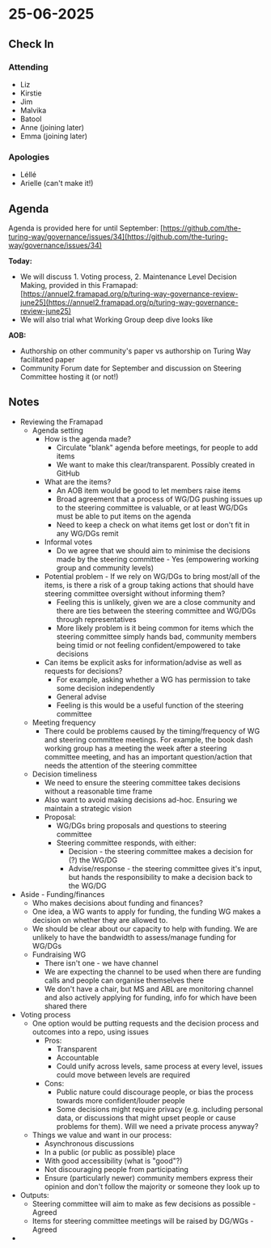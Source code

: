 # 25-06-2025

## Check In

### Attending

* Liz
* Kirstie
* Jim
* Malvika
* Batool
* Anne (joining later)
* Emma (joining later)

### Apologies

* Léllé
* Arielle (can't make it!)

## Agenda

Agenda is provided here for until September: [https://github.com/the-turing-way/governance/issues/34](https://github.com/the-turing-way/governance/issues/34)

**Today:**

* We will discuss 1. Voting process, 2. Maintenance Level Decision Making, provided in this Framapad: [https://annuel2.framapad.org/p/turing-way-governance-review-june25](https://annuel2.framapad.org/p/turing-way-governance-review-june25)
* We will also trial what Working Group deep dive looks like

**AOB:**

- Authorship on other community's paper vs authorship on Turing Way facilitated paper
- Community Forum date for September and discussion on Steering Committee hosting it (or not!)

## Notes

* Reviewing the Framapad
    * Agenda setting
        * How is the agenda made?
            * Circulate "blank" agenda before meetings, for people to add items
            * We want to make this clear/transparent. Possibly created in GitHub
        * What are the items?
            * An AOB item would be good to let members raise items
            * Broad agreement that a process of WG/DG pushing issues up to the steering committee is valuable, or at least WG/DGs must be able to put items on the agenda
            * Need to keep a check on what items get lost or don't fit in any WG/DGs remit
        * Informal votes
            * Do we agree that we should aim to minimise the decisions made by the steering committee - Yes (empowering working group and community levels)
        * Potential problem - If we rely on WG/DGs to bring most/all of the items, is there a risk of a group taking actions that should have steering committee oversight without informing them?
            * Feeling this is unlikely, given we are a close community and there are ties between the steering committee and WG/DGs through representatives
            * More likely problem is it being common for items which the steering committee simply hands bad, community members being timid or not feeling confident/empowered to take decisions
        * Can items be explicit asks for information/advise as well as requests for decisions?
            * For example, asking whether a WG has permission to take some decision independently
            * General advise
            * Feeling is this would be a useful function of the steering committee
    * Meeting frequency
        * There could be problems caused by the timing/frequency of WG and steering committee meetings. For example, the book dash working group has a meeting the week after a steering committee meeting, and has an important question/action that needs the attention of the steering committee
    * Decision timeliness
        * We need to ensure the steering committee takes decisions without a reasonable time frame
        * Also want to avoid making decisions ad-hoc. Ensuring we maintain a strategic vision
        * Proposal:
            * WG/DGs bring proposals and questions to steering committee
            * Steering committee responds, with either:
                * Decision - the steering committee makes a decision for (?) the WG/DG
                * Advise/response - the steering committee gives it's input, but hands the responsibility to make a decision back to the WG/DG
* Aside - Funding/finances
    * Who makes decisions about funding and finances?
    * One idea, a WG wants to apply for funding, the funding WG makes a decision on whether they are allowed to.
    * We should be clear about our capacity to help with funding. We are unlikely to have the bandwidth to assess/manage funding for WG/DGs
    * Fundraising WG
        * There isn't one - we have channel
        * We are expecting the channel to be used when there are funding calls and people can organise themselves there
        * We don't have a chair, but MS and ABL are monitoring channel and also actively applying for funding, info for which have been shared there
* Voting process
    * One option would be putting requests and the decision process and outcomes into a repo, using issues
        * Pros:
            * Transparent
            * Accountable
            * Could unify across levels, same process at every level, issues could move between levels are required
        * Cons:
            * Public nature could discourage people, or bias the process towards more confident/louder people
            * Some decisions might require privacy (e.g. including personal data, or discussions that might upset people or cause problems for them). Will we need a private process anyway?
    * Things we value and want in our process:
        * Asynchronous discussions
        * In a public (or public as possible) place
        * With good accessibility (what is "good"?)
        * Not discouraging people from participating
        * Ensure (particularly newer) community members express their opinion and don't follow the majority or someone they look up to
* Outputs:
    * Steering committee will aim to make as few decisions as possible - Agreed
    * Items for steering committee meetings will be raised by DG/WGs - Agreed
* 

